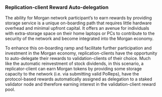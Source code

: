 ### Replication-client Reward Auto-delegation

The ability for Morgan network participant’s to earn rewards by providing storage service is a unique on-boarding path that requires little hardware overhead and minimal upfront capital. It offers an avenue for individuals with extra-storage space on their home laptops or PCs to contribute to the security of the network and become integrated into the Morgan economy.

To enhance this on-boarding ramp and facilitate further participation and investment in the Morgan economy, replication-clients have the opportunity to auto-delegate their rewards to validation-clients of their choice. Much like the automatic reinvestment of stock dividends, in this scenario, a replicator-client can earn Morgan tokens by providing some storage capacity to the network (i.e. via submitting valid PoReps), have the protocol-based rewards automatically assigned as delegation to a staked validator node and therefore earning interest in the validation-client reward pool.
